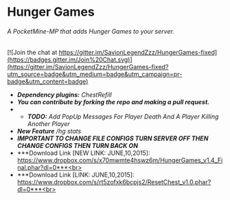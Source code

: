 # Hunger Games
###### A PocketMine-MP that adds Hunger Games to your server.

[![Join the chat at https://gitter.im/SavionLegendZzz/HungerGames-fixed](https://badges.gitter.im/Join%20Chat.svg)](https://gitter.im/SavionLegendZzz/HungerGames-fixed?utm_source=badge&utm_medium=badge&utm_campaign=pr-badge&utm_content=badge)
- ***Dependency plugins:*** *ChestRefill*<br>
- ***You can contribute by forking the repo and making a pull request.***<br>
- - ***TODO:*** *Add PopUp Messages For Player Death And A Player Killing Another Player*<br>
- ***New Feature*** */hg stats*
- *****IMPORTANT TO CHANGE FILE CONFIGS TURN SERVER OFF THEN CHANGE CONFIGS THEN TURN BACK ON*****
- ***Download Link [NEW LINK: JUNE,10,2015]: https://www.dropbox.com/s/x70mwmte4hswz6m/HungerGames_v1.4_Final.phar?dl=0***<br>
- ***Download Link [LINK: JUNE,10,2015]: https://www.dropbox.com/s/rt5zofxk6bcpjs2/ResetChest_v1.0.phar?dl=0***<br>
